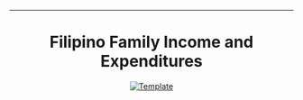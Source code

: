 <hr>
<div align="center">

# Filipino Family Income and Expenditures

<a href="https://github.com/ralphqq/ph-regions-2015-notebook"><img alt="Template" src="https://img.shields.io/badge/-PH Regional Shapes-017F2F?style=flat&logo=github&labelColor=gray"></a>
